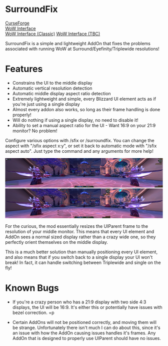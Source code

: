 # SurroundFix
[CurseForge](https://www.curseforge.com/wow/addons/surroundfix)  
[WoW Interface](https://www.wowinterface.com/downloads/info25251-SurroundFix.html)  
[WoW Interface (Classic)](https://www.wowinterface.com/downloads/info25252-SurroundFixClassic.html)
[WoW Interface (TBC)](https://www.wowinterface.com/downloads/info25949-SurroundFixTBC.html)

SurroundFix is a simple and lightweight AddOn that fixes the problems associated with running WoW at Surround/Eyefinity/Triplewide resolutions!

# Features
- Constrains the UI to the middle display
- Automatic vertical resolution detection
- Automatic middle display aspect ratio detection
- Extremely lightweight and simple, every Blizzard UI element acts as if you're just using a single display
- Almost every addon also works, so long as their frame handling is done properly!
- Will do nothing if using a single display, no need to disable it!
- Ability to set a manual aspect ratio for the UI - Want 16:9 on your 21:9 monitor? No problem!

Configure various options with /sfix or /surroundfix. You can change the aspect with "/sfix aspect x:y", or set it back to automatic mode with "/sfix aspect auto". Just type the command and any arguments for more help!


![Before](Other%20Files/Images/SFix%20Default.jpg)
![After](Other%20Files/Images/SFix%20Fixed.jpg)


For the curious, the mod essentially resizes the UIParent frame to the resolution of your middle monitor. This means that every UI element and AddOn sees a normal sized display rather than a crazy wide one, so they perfectly orient themselves on the middle display.

This is a much better solution than manually positioning every UI element, and also means that if you switch back to a single display your UI won't break! In fact, it can handle switching between Triplewide and single on the fly!


# Known Bugs  
- If you're a crazy person who has a 21:9 display with two side 4:3 displays, the UI will be 16:9. It's either this or potentially have issues with bezel correction. =p

- Certain AddOns will not be positioned correctly, and moving them will be strange. Unfortunately there isn't much I can do about this, since it's an issue with how the AddOn causing issues handles it's frames. Any AddOn that is designed to properly use UIParent should have no issues.
